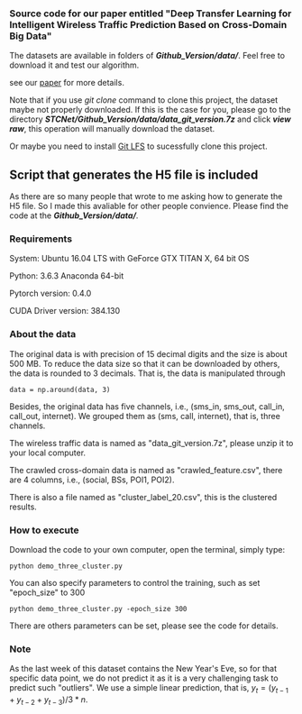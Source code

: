 ### Source code for our paper entitled "Deep Transfer Learning for Intelligent Wireless Traffic Prediction Based on Cross-Domain Big Data"

The datasets are available in folders of ***Github_Version/data/***. Feel free to download it and test our algorithm.

see our [paper](https://chuanting.github.io/pdf/ieee_jsac_2019.pdf) for more details.

Note that if you use *git clone* command to clone this project, the dataset maybe not properly downloaded. If this is the case for you, please go to the directory ***STCNet/Github_Version/data/data_git_version.7z*** and click ***view raw***, this operation will manually download the dataset.

Or maybe you need to install [Git LFS](https://git-lfs.github.com/) to sucessfully clone this project.

## Script that generates the H5 file is included

As there are so many people that wrote to me asking how to generate the H5 file. So I made this avaliable for other people convience. Please find the code at the ***Github_Version/data/***.


### Requirements
System: Ubuntu 16.04 LTS with GeForce GTX TITAN X, 64 bit OS 

Python: 3.6.3 Anaconda 64-bit

Pytorch version: 0.4.0

CUDA Driver version: 384.130


### About the data
The original data is with precision of 15 decimal digits and the size is about 500 MB. To reduce the data size so that it can be downloaded by others, the data is rounded to 3 decimals. That is, the data is manipulated through
```
data = np.around(data, 3)
```
Besides, the original data has five channels, i.e., (sms_in, sms_out, call_in, call_out, internet). We grouped them as (sms, call, internet), that is, three channels.

The wireless traffic data is named as "data_git_version.7z", please unzip it to your local computer.

The crawled cross-domain data is named as "crawled_feature.csv", there are 4 columns, i.e., (social, BSs, POI1, POI2).

There is also a file named as "cluster_label_20.csv", this is the clustered results.

### How to execute
Download the code to your own computer, open the terminal, simply type:
```
python demo_three_cluster.py
```

You can also specify parameters to control the training, such as set "epoch_size" to 300

```
python demo_three_cluster.py -epoch_size 300
```

There are others parameters can be set, please see the code for details.


### Note
As the last week of this dataset contains the New Year's Eve, so for that specific data point, we do not predict it as it is a very challenging task to predict such "outliers". We use a simple linear prediction, that is, $y_t = (y_{t-1}+y_{t-2}+y_{t-3})/3*n$.